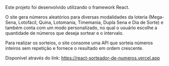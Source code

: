 Este projeto foi desenvolvido utilizando o framework React.

O site gera números aleatórios para diversas modalidades da loteria (Mega-Sena, Lotofácil, Quina, Lotomania, Timemania, Dupla Sena e Dia de Sorte) e também conta com um modo personalizado, no qual o usuário escolhe a quantidade de números que deseja sortear e o intervalo.

Para realizar os sorteios, o site consome uma API que sorteia números inteiros sem repetição e fornece o resultado em ordem crescente.

Disponível através do link: https://react-sorteador-de-numeros.vercel.app
